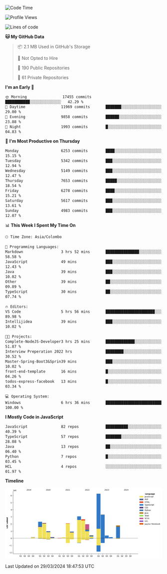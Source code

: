 
<!--START_SECTION:waka-->
![Code Time](http://img.shields.io/badge/Code%20Time-1%2C617%20hrs%2010%20mins-blue)

![Profile Views](http://img.shields.io/badge/Profile%20Views-0-blue)

![Lines of code](https://img.shields.io/badge/From%20Hello%20World%20I%27ve%20Written-28.8%20million%20lines%20of%20code-blue)

**🐱 My GitHub Data** 

> 📦 2.1 MB Used in GitHub's Storage 
 > 
> 🚫 Not Opted to Hire
 > 
> 📜 190 Public Repositories 
 > 
> 🔑 61 Private Repositories 
 > 
**I'm an Early 🐤** 

```text
🌞 Morning                17455 commits       ███████████░░░░░░░░░░░░░░   42.29 % 
🌆 Daytime                11969 commits       ███████░░░░░░░░░░░░░░░░░░   29.00 % 
🌃 Evening                9858 commits        ██████░░░░░░░░░░░░░░░░░░░   23.88 % 
🌙 Night                  1993 commits        █░░░░░░░░░░░░░░░░░░░░░░░░   04.83 % 
```
📅 **I'm Most Productive on Thursday** 

```text
Monday                   6253 commits        ████░░░░░░░░░░░░░░░░░░░░░   15.15 % 
Tuesday                  5342 commits        ███░░░░░░░░░░░░░░░░░░░░░░   12.94 % 
Wednesday                5149 commits        ███░░░░░░░░░░░░░░░░░░░░░░   12.47 % 
Thursday                 7653 commits        █████░░░░░░░░░░░░░░░░░░░░   18.54 % 
Friday                   6278 commits        ████░░░░░░░░░░░░░░░░░░░░░   15.21 % 
Saturday                 5617 commits        ███░░░░░░░░░░░░░░░░░░░░░░   13.61 % 
Sunday                   4983 commits        ███░░░░░░░░░░░░░░░░░░░░░░   12.07 % 
```


📊 **This Week I Spent My Time On** 

```text
🕑︎ Time Zone: Asia/Colombo

💬 Programming Languages: 
Markdown                 3 hrs 52 mins       ███████████████░░░░░░░░░░   58.58 % 
JavaScript               49 mins             ███░░░░░░░░░░░░░░░░░░░░░░   12.43 % 
Java                     39 mins             ███░░░░░░░░░░░░░░░░░░░░░░   10.02 % 
Other                    39 mins             ██░░░░░░░░░░░░░░░░░░░░░░░   09.89 % 
TypeScript               30 mins             ██░░░░░░░░░░░░░░░░░░░░░░░   07.74 % 

🔥 Editors: 
VS Code                  5 hrs 56 mins       ██████████████████████░░░   89.98 % 
Intellijidea             39 mins             ███░░░░░░░░░░░░░░░░░░░░░░   10.02 % 

🐱‍💻 Projects: 
Complete-NodeJS-Developer3 hrs 25 mins       █████████████░░░░░░░░░░░░   51.87 % 
Interview Preperation 2022 hrs               ████████░░░░░░░░░░░░░░░░░   30.52 % 
Master-Spring-Boot3&Sprin39 mins             ███░░░░░░░░░░░░░░░░░░░░░░   10.02 % 
front-end-template       16 mins             █░░░░░░░░░░░░░░░░░░░░░░░░   04.26 % 
todos-express-facebook   13 mins             █░░░░░░░░░░░░░░░░░░░░░░░░   03.34 % 

💻 Operating System: 
Windows                  6 hrs 36 mins       █████████████████████████   100.00 % 
```

**I Mostly Code in JavaScript** 

```text
JavaScript               82 repos            ██████████░░░░░░░░░░░░░░░   40.39 % 
TypeScript               57 repos            ███████░░░░░░░░░░░░░░░░░░   28.08 % 
Java                     13 repos            ██░░░░░░░░░░░░░░░░░░░░░░░   06.40 % 
Python                   7 repos             █░░░░░░░░░░░░░░░░░░░░░░░░   03.45 % 
HCL                      4 repos             ░░░░░░░░░░░░░░░░░░░░░░░░░   01.97 % 
```



**Timeline**

![Lines of Code chart](https://raw.githubusercontent.com/ccweerasinghe1994/ccweerasinghe1994/master/assets/bar_graph.png)


 Last Updated on 29/03/2024 18:47:53 UTC
<!--END_SECTION:waka-->
